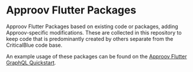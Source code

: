 # Approov Flutter Packages

Approov Flutter Packages based on existing code or packages, adding Approov-specific modifications. These are collected in this repository to keep code that is predominantly created by others separate from the CriticalBlue code base.

An example usage of these packages can be found on the [Approov Flutter GraphQL Quickstart](https://github.com/approov/quickstart-flutter-graphql).
